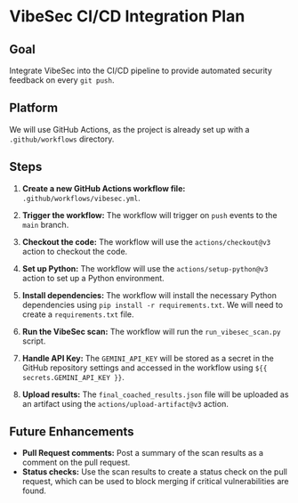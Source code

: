 # VibeSec CI/CD Integration Plan

## Goal

Integrate VibeSec into the CI/CD pipeline to provide automated security feedback on every `git push`.

## Platform

We will use GitHub Actions, as the project is already set up with a `.github/workflows` directory.

## Steps

1.  **Create a new GitHub Actions workflow file:** ` .github/workflows/vibesec.yml`.

2.  **Trigger the workflow:** The workflow will trigger on `push` events to the `main` branch.

3.  **Checkout the code:** The workflow will use the `actions/checkout@v3` action to checkout the code.

4.  **Set up Python:** The workflow will use the `actions/setup-python@v3` action to set up a Python environment.

5.  **Install dependencies:** The workflow will install the necessary Python dependencies using `pip install -r requirements.txt`. We will need to create a `requirements.txt` file.

6.  **Run the VibeSec scan:** The workflow will run the `run_vibesec_scan.py` script.

7.  **Handle API Key:** The `GEMINI_API_KEY` will be stored as a secret in the GitHub repository settings and accessed in the workflow using `${{ secrets.GEMINI_API_KEY }}`.

8.  **Upload results:** The `final_coached_results.json` file will be uploaded as an artifact using the `actions/upload-artifact@v3` action.

## Future Enhancements

*   **Pull Request comments:** Post a summary of the scan results as a comment on the pull request.
*   **Status checks:** Use the scan results to create a status check on the pull request, which can be used to block merging if critical vulnerabilities are found.
